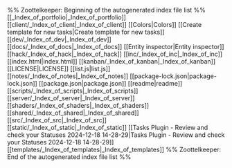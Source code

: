 %% Zoottelkeeper: Beginning of the autogenerated index file list  %%
 [[_Index_of_portfolio|_Index_of_portfolio]]
 [[client/_Index_of_client|_Index_of_client]]
 [[Colors|Colors]]
 [[Create template for new tasks|Create template for new tasks]]
 [[dev/_Index_of_dev|_Index_of_dev]]
 [[docs/_Index_of_docs|_Index_of_docs]]
 [[Entity inspector|Entity inspector]]
 [[hack/_Index_of_hack|_Index_of_hack]]
 [[inc/_Index_of_inc|_Index_of_inc]]
 [[index.html|index.html]]
 [[kanban/_Index_of_kanban|_Index_of_kanban]]
 [[LICENSE|LICENSE]]
 [[list.js|list.js]]
 [[notes/_Index_of_notes|_Index_of_notes]]
 [[package-lock.json|package-lock.json]]
 [[package.json|package.json]]
 [[readme|readme]]
 [[scripts/_Index_of_scripts|_Index_of_scripts]]
 [[server/_Index_of_server|_Index_of_server]]
 [[shaders/_Index_of_shaders|_Index_of_shaders]]
 [[shared/_Index_of_shared|_Index_of_shared]]
 [[src/_Index_of_src|_Index_of_src]]
 [[static/_Index_of_static|_Index_of_static]]
 [[Tasks Plugin - Review and check your Statuses 2024-12-18 14-28-29|Tasks Plugin - Review and check your Statuses 2024-12-18 14-28-29]]
 [[templates/_Index_of_templates|_Index_of_templates]]
%% Zoottelkeeper: End of the autogenerated index file list  %%
